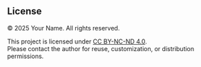 ## License
© 2025 Your Name. All rights reserved.

This project is licensed under [CC BY-NC-ND 4.0](https://creativecommons.org/licenses/by-nc-nd/4.0/).  
Please contact the author for reuse, customization, or distribution permissions.
